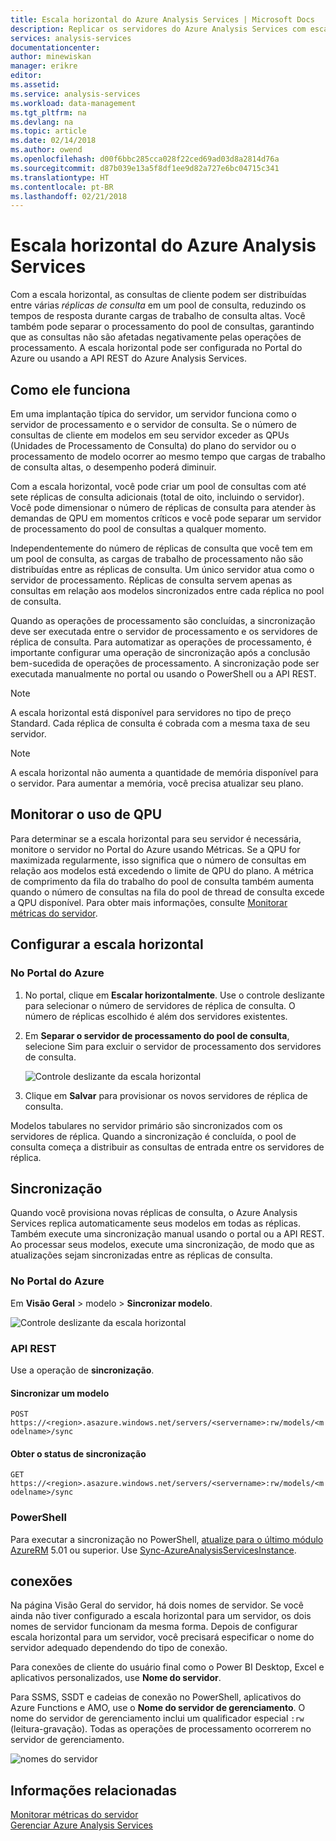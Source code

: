 ```yaml
---
title: Escala horizontal do Azure Analysis Services | Microsoft Docs
description: Replicar os servidores do Azure Analysis Services com escala horizontal
services: analysis-services
documentationcenter: 
author: minewiskan
manager: erikre
editor: 
ms.assetid: 
ms.service: analysis-services
ms.workload: data-management
ms.tgt_pltfrm: na
ms.devlang: na
ms.topic: article
ms.date: 02/14/2018
ms.author: owend
ms.openlocfilehash: d00f6bbc285cca028f22ced69ad03d8a2814d76a
ms.sourcegitcommit: d87b039e13a5f8df1ee9d82a727e6bc04715c341
ms.translationtype: HT
ms.contentlocale: pt-BR
ms.lasthandoff: 02/21/2018
---
```

# <a name="azure-analysis-services-scale-out"></a>Escala horizontal do Azure Analysis Services

Com a escala horizontal, as consultas de cliente podem ser distribuídas entre várias *réplicas de consulta* em um pool de consulta, reduzindo os tempos de resposta durante cargas de trabalho de consulta altas. Você também pode separar o processamento do pool de consultas, garantindo que as consultas não são afetadas negativamente pelas operações de processamento. A escala horizontal pode ser configurada no Portal do Azure ou usando a API REST do Azure Analysis Services.

## <a name="how-it-works"></a>Como ele funciona

Em uma implantação típica do servidor, um servidor funciona como o servidor de processamento e o servidor de consulta. Se o número de consultas de cliente em modelos em seu servidor exceder as QPUs (Unidades de Processamento de Consulta) do plano do servidor ou o processamento de modelo ocorrer ao mesmo tempo que cargas de trabalho de consulta altas, o desempenho poderá diminuir. 

Com a escala horizontal, você pode criar um pool de consultas com até sete réplicas de consulta adicionais (total de oito, incluindo o servidor). Você pode dimensionar o número de réplicas de consulta para atender às demandas de QPU em momentos críticos e você pode separar um servidor de processamento do pool de consultas a qualquer momento. 

Independentemente do número de réplicas de consulta que você tem em um pool de consulta, as cargas de trabalho de processamento não são distribuídas entre as réplicas de consulta. Um único servidor atua como o servidor de processamento. Réplicas de consulta servem apenas as consultas em relação aos modelos sincronizados entre cada réplica no pool de consulta. 

Quando as operações de processamento são concluídas, a sincronização deve ser executada entre o servidor de processamento e os servidores de réplica de consulta. Para automatizar as operações de processamento, é importante configurar uma operação de sincronização após a conclusão bem-sucedida de operações de processamento. A sincronização pode ser executada manualmente no portal ou usando o PowerShell ou a API REST.

> [!NOTE]
> A escala horizontal está disponível para servidores no tipo de preço Standard. Cada réplica de consulta é cobrada com a mesma taxa de seu servidor.

> [!NOTE]
> A escala horizontal não aumenta a quantidade de memória disponível para o servidor. Para aumentar a memória, você precisa atualizar seu plano.

## <a name="monitor-qpu-usage"></a>Monitorar o uso de QPU

 Para determinar se a escala horizontal para seu servidor é necessária, monitore o servidor no Portal do Azure usando Métricas. Se a QPU for maximizada regularmente, isso significa que o número de consultas em relação aos modelos está excedendo o limite de QPU do plano. A métrica de comprimento da fila do trabalho do pool de consulta também aumenta quando o número de consultas na fila do pool de thread de consulta excede a QPU disponível. Para obter mais informações, consulte [Monitorar métricas do servidor](analysis-services-monitor.md).

## <a name="configure-scale-out"></a>Configurar a escala horizontal

### <a name="in-azure-portal"></a>No Portal do Azure

1. No portal, clique em **Escalar horizontalmente**. Use o controle deslizante para selecionar o número de servidores de réplica de consulta. O número de réplicas escolhido é além dos servidores existentes.

2. Em **Separar o servidor de processamento do pool de consulta**, selecione Sim para excluir o servidor de processamento dos servidores de consulta.

   ![Controle deslizante da escala horizontal](media/analysis-services-scale-out/aas-scale-out-slider.png)

3. Clique em **Salvar** para provisionar os novos servidores de réplica de consulta. 

Modelos tabulares no servidor primário são sincronizados com os servidores de réplica. Quando a sincronização é concluída, o pool de consulta começa a distribuir as consultas de entrada entre os servidores de réplica. 


## <a name="synchronization"></a>Sincronização 

Quando você provisiona novas réplicas de consulta, o Azure Analysis Services replica automaticamente seus modelos em todas as réplicas. Também execute uma sincronização manual usando o portal ou a API REST. Ao processar seus modelos, execute uma sincronização, de modo que as atualizações sejam sincronizadas entre as réplicas de consulta.

### <a name="in-azure-portal"></a>No Portal do Azure

Em **Visão Geral** > modelo > **Sincronizar modelo**.

![Controle deslizante da escala horizontal](media/analysis-services-scale-out/aas-scale-out-sync.png)

### <a name="rest-api"></a>API REST
Use a operação de **sincronização**.

#### <a name="synchronize-a-model"></a>Sincronizar um modelo   
`POST https://<region>.asazure.windows.net/servers/<servername>:rw/models/<modelname>/sync`

#### <a name="get-sync-status"></a>Obter o status de sincronização  
`GET https://<region>.asazure.windows.net/servers/<servername>:rw/models/<modelname>/sync`

### <a name="powershell"></a>PowerShell
Para executar a sincronização no PowerShell, [atualize para o último módulo AzureRM](https://github.com/Azure/azure-powershell/releases) 5.01 ou superior. Use [Sync-AzureAnalysisServicesInstance](https://docs.microsoft.com/powershell/module/azurerm.analysisservices/sync-azureanalysisservicesinstance).

## <a name="connections"></a>conexões

Na página Visão Geral do servidor, há dois nomes de servidor. Se você ainda não tiver configurado a escala horizontal para um servidor, os dois nomes de servidor funcionam da mesma forma. Depois de configurar escala horizontal para um servidor, você precisará especificar o nome do servidor adequado dependendo do tipo de conexão. 

Para conexões de cliente do usuário final como o Power BI Desktop, Excel e aplicativos personalizados, use **Nome do servidor**. 

Para SSMS, SSDT e cadeias de conexão no PowerShell, aplicativos do Azure Functions e AMO, use o **Nome do servidor de gerenciamento**. O nome do servidor de gerenciamento inclui um qualificador especial `:rw` (leitura-gravação). Todas as operações de processamento ocorrerem no servidor de gerenciamento.

![nomes do servidor](media/analysis-services-scale-out/aas-scale-out-name.png)

## <a name="related-information"></a>Informações relacionadas

[Monitorar métricas do servidor](analysis-services-monitor.md)   
[Gerenciar Azure Analysis Services](analysis-services-manage.md) 

